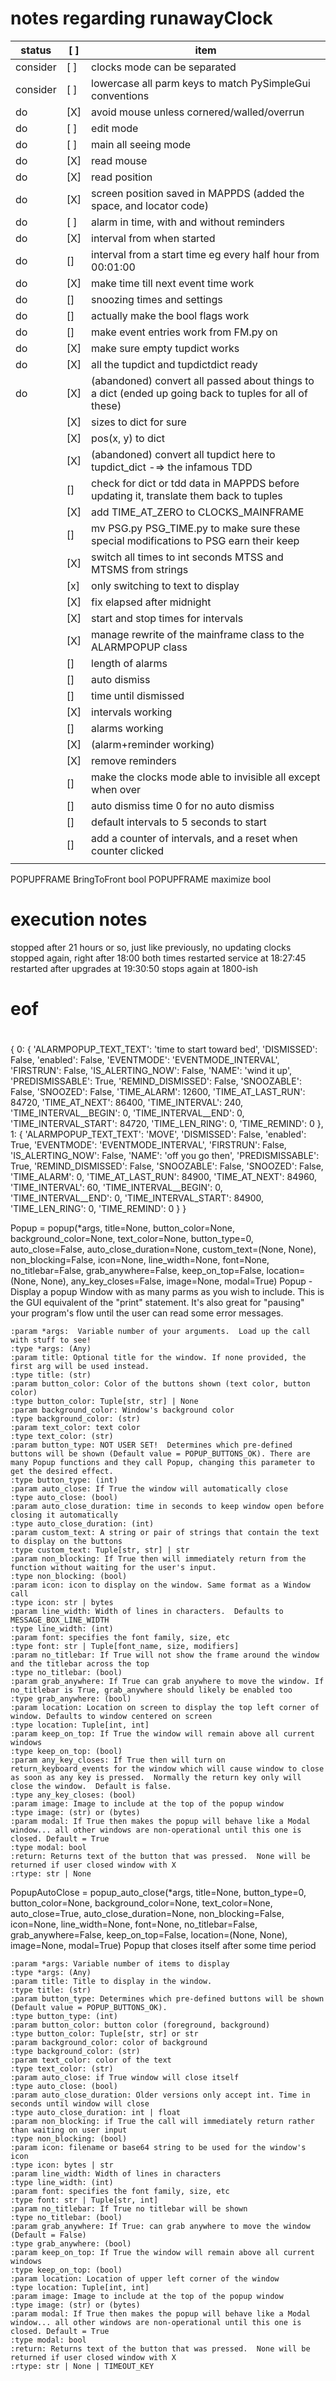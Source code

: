 # notes regarding runawayClock


status   | [ ] | item
---------|-----|-------------------------------------------------------------------------------------------------------
consider | [ ] | clocks mode can be separated
consider | [ ] | lowercase all parm keys to match PySimpleGui conventions
do       | [X] | avoid mouse unless cornered/walled/overrun
do       | [ ] | edit mode
do       | [ ] | main all seeing mode
do       | [X] | read mouse
do       | [X] | read position
do       | [X] | screen position saved in MAPPDS (added the space, and locator code)
do       | [ ] | alarm in time, with and without reminders
do       | [X] | interval from when started
do       | []  | interval from a start time eg every half hour from 00:01:00
do       | [X] | make time till next event time work
do       | []  | snoozing times and settings
do       | []  | actually make the bool flags work
do       | []  | make event entries work from FM.py on
do       | [X] | make sure empty tupdict works
do       | [X] | all the tupdict and tupdictdict ready
do       | [X] | (abandoned) convert all passed about things to a dict (ended up going back to tuples for all of these)
         | [X] | sizes to dict for sure
         | [X] | pos(x, y) to dict
         | [X] | (abandoned) convert all tupdict here to tupdict_dict -=> the infamous TDD
         | []  | check for dict or tdd data in MAPPDS before updating it, translate them back to tuples
         | [X] | add TIME_AT_ZERO to CLOCKS_MAINFRAME
         | []  | mv PSG.py PSG_TIME.py to make sure these special modifications to PSG earn their keep
         | [X] | switch all times to int seconds MTSS and MTSMS from strings
         | [x] | only switching to text to display
         | [X] | fix elapsed after midnight
         | [X] | start and stop times for intervals
         | [X] | manage rewrite of the mainframe class to the ALARMPOPUP class
         | []  | length of alarms
         | []  | auto dismiss
         | []  | time until dismissed
         | [X] | intervals working
         | []  | alarms working
         | [X] | (alarm+reminder working)
         | [X] | remove reminders
         | []  | make the clocks mode able to invisible all except when over
         | []  | auto dismiss time 0 for no auto dismiss
         | []  | default intervals to 5 seconds to start
         | []  |add a counter of intervals, and a reset when counter clicked
  |   |  




POPUPFRAME BringToFront bool
POPUPFRAME maximize bool


# execution notes

stopped after 21 hours or so, just like previously, no updating clocks
stopped again, right after 18:00 both times
restarted service at 18:27:45
restarted after upgrades at 19:30:50
stops again at 1800-ish

# eof
#
#
#
#


{
	0:
	{
		'ALARMPOPUP_TEXT_TEXT': 'time to start toward bed',
		'DISMISSED': False,
		'enabled': False,
		'EVENTMODE': 'EVENTMODE_INTERVAL',
		'FIRSTRUN': False,
		'IS_ALERTING_NOW': False,
		'NAME': 'wind it up',
		'PREDISMISSABLE': True,
		'REMIND_DISMISSED': False,
		'SNOOZABLE': False,
		'SNOOZED': False,
		'TIME_ALARM': 12600,
		'TIME_AT_LAST_RUN': 84720,
		'TIME_AT_NEXT': 86400,
		'TIME_INTERVAL': 240,
		'TIME_INTERVAL__BEGIN': 0,
		'TIME_INTERVAL__END': 0,
		'TIME_INTERVAL_START': 84720,
		'TIME_LEN_RING': 0,
		'TIME_REMIND': 0
	},
	1:
	{
		'ALARMPOPUP_TEXT_TEXT': 'MOVE',
		'DISMISSED': False,
		'enabled': True,
		'EVENTMODE': 'EVENTMODE_INTERVAL',
		'FIRSTRUN': False,
		'IS_ALERTING_NOW': False,
		'NAME': 'off you go then',
		'PREDISMISSABLE': True,
		'REMIND_DISMISSED': False,
		'SNOOZABLE': False,
		'SNOOZED': False,
		'TIME_ALARM': 0,
		'TIME_AT_LAST_RUN': 84900,
		'TIME_AT_NEXT': 84960,
		'TIME_INTERVAL': 60,
		'TIME_INTERVAL__BEGIN': 0,
		'TIME_INTERVAL__END': 0,
		'TIME_INTERVAL_START': 84900,
		'TIME_LEN_RING': 0,
		'TIME_REMIND': 0
	}
}

Popup = popup(*args, title=None, button_color=None, background_color=None, text_color=None, button_type=0, auto_close=False, auto_close_duration=None, custom_text=(None, None), non_blocking=False, icon=None, line_width=None, font=None, no_titlebar=False, grab_anywhere=False, keep_on_top=False, location=(None, None), any_key_closes=False, image=None, modal=True)
    Popup - Display a popup Window with as many parms as you wish to include.  This is the GUI equivalent of the
    "print" statement.  It's also great for "pausing" your program's flow until the user can read some error messages.

    :param *args:  Variable number of your arguments.  Load up the call with stuff to see!
    :type *args: (Any)
    :param title: Optional title for the window. If none provided, the first arg will be used instead.
    :type title: (str)
    :param button_color: Color of the buttons shown (text color, button color)
    :type button_color: Tuple[str, str] | None
    :param background_color: Window's background color
    :type background_color: (str)
    :param text_color: text color
    :type text_color: (str)
    :param button_type: NOT USER SET!  Determines which pre-defined buttons will be shown (Default value = POPUP_BUTTONS_OK). There are many Popup functions and they call Popup, changing this parameter to get the desired effect.
    :type button_type: (int)
    :param auto_close: If True the window will automatically close
    :type auto_close: (bool)
    :param auto_close_duration: time in seconds to keep window open before closing it automatically
    :type auto_close_duration: (int)
    :param custom_text: A string or pair of strings that contain the text to display on the buttons
    :type custom_text: Tuple[str, str] | str
    :param non_blocking: If True then will immediately return from the function without waiting for the user's input.
    :type non_blocking: (bool)
    :param icon: icon to display on the window. Same format as a Window call
    :type icon: str | bytes
    :param line_width: Width of lines in characters.  Defaults to MESSAGE_BOX_LINE_WIDTH
    :type line_width: (int)
    :param font: specifies the font family, size, etc
    :type font: str | Tuple[font_name, size, modifiers]
    :param no_titlebar: If True will not show the frame around the window and the titlebar across the top
    :type no_titlebar: (bool)
    :param grab_anywhere: If True can grab anywhere to move the window. If no_titlebar is True, grab_anywhere should likely be enabled too
    :type grab_anywhere: (bool)
    :param location: Location on screen to display the top left corner of window. Defaults to window centered on screen
    :type location: Tuple[int, int]
    :param keep_on_top: If True the window will remain above all current windows
    :type keep_on_top: (bool)
    :param any_key_closes: If True then will turn on return_keyboard_events for the window which will cause window to close as soon as any key is pressed.  Normally the return key only will close the window.  Default is false.
    :type any_key_closes: (bool)
    :param image: Image to include at the top of the popup window
    :type image: (str) or (bytes)
    :param modal: If True then makes the popup will behave like a Modal window... all other windows are non-operational until this one is closed. Default = True
    :type modal: bool
    :return: Returns text of the button that was pressed.  None will be returned if user closed window with X
    :rtype: str | None


PopupAutoClose = popup_auto_close(*args, title=None, button_type=0, button_color=None, background_color=None, text_color=None, auto_close=True, auto_close_duration=None, non_blocking=False, icon=None, line_width=None, font=None, no_titlebar=False, grab_anywhere=False, keep_on_top=False, location=(None, None), image=None, modal=True)
    Popup that closes itself after some time period

    :param *args: Variable number of items to display
    :type *args: (Any)
    :param title: Title to display in the window.
    :type title: (str)
    :param button_type: Determines which pre-defined buttons will be shown (Default value = POPUP_BUTTONS_OK).
    :type button_type: (int)
    :param button_color: button color (foreground, background)
    :type button_color: Tuple[str, str] or str
    :param background_color: color of background
    :type background_color: (str)
    :param text_color: color of the text
    :type text_color: (str)
    :param auto_close: if True window will close itself
    :type auto_close: (bool)
    :param auto_close_duration: Older versions only accept int. Time in seconds until window will close
    :type auto_close_duration: int | float
    :param non_blocking: if True the call will immediately return rather than waiting on user input
    :type non_blocking: (bool)
    :param icon: filename or base64 string to be used for the window's icon
    :type icon: bytes | str
    :param line_width: Width of lines in characters
    :type line_width: (int)
    :param font: specifies the font family, size, etc
    :type font: str | Tuple[str, int]
    :param no_titlebar: If True no titlebar will be shown
    :type no_titlebar: (bool)
    :param grab_anywhere: If True: can grab anywhere to move the window (Default = False)
    :type grab_anywhere: (bool)
    :param keep_on_top: If True the window will remain above all current windows
    :type keep_on_top: (bool)
    :param location: Location of upper left corner of the window
    :type location: Tuple[int, int]
    :param image: Image to include at the top of the popup window
    :type image: (str) or (bytes)
    :param modal: If True then makes the popup will behave like a Modal window... all other windows are non-operational until this one is closed. Default = True
    :type modal: bool
    :return: Returns text of the button that was pressed.  None will be returned if user closed window with X
    :rtype: str | None | TIMEOUT_KEY
